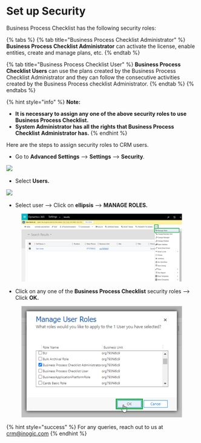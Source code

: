 # Set up Security

Business Process Checklist has the following security roles:

{% tabs %}
{% tab title="Business Process Checklist Administrator" %}
**Business Process Checklist Administrator** can activate the license, enable entities, create and manage plans, etc.
{% endtab %}

{% tab title="Business Process Checklist User" %}
**Business Process Checklist Users** can use the plans created by the Business Process Checklist Administrator and they can follow the consecutive activities created by the Business Process checklist Administrator.
{% endtab %}
{% endtabs %}

{% hint style="info" %}
**Note:**&#x20;

* **It is necessary to assign any one of the above security roles to use Business Process Checklist.**
* **System Administrator has all the rights that Business Process Checklist** **Administrator has.**
{% endhint %}

Here are the steps to assign security roles to CRM users.

* Go to **Advanced Settings** --> **Settings** --> **Security**.

![](<../../.gitbook/assets/Set up Security\_1.png>)

* Select **Users.**

![](<../../.gitbook/assets/Set up Security\_2.png>)

* Select user --> Click on **ellipsis** --> **MANAGE ROLES.**

<figure><img src="../../.gitbook/assets/set up security 1.png" alt=""><figcaption></figcaption></figure>

* Click on any one of the **Business Process Checklist** security roles --> Click **OK.**

<figure><img src="../../.gitbook/assets/set up security 2.png" alt=""><figcaption></figcaption></figure>

{% hint style="success" %}
For any queries, reach out to us at [crm@inogic.com](mailto:crm@inogic.com)
{% endhint %}
